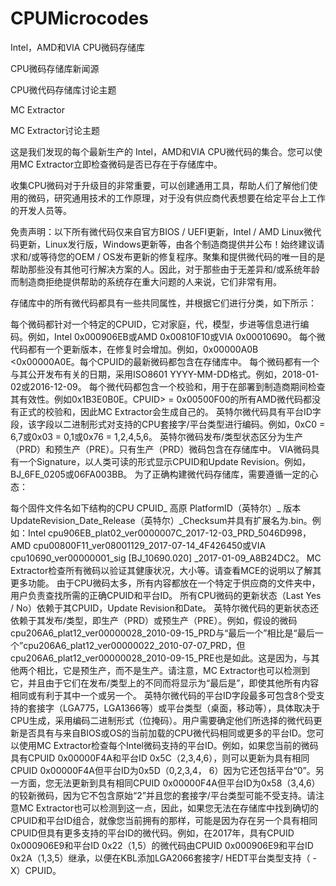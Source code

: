 # CPUMicrocodes
Intel，AMD和VIA CPU微码存储库

CPU微码存储库新闻源

CPU微代码存储库讨论主题

MC Extractor

MC Extractor讨论主题

这是我们发现的每个最新生产的 Intel，AMD和VIA CPU微代码的集合。您可以使用MC Extractor立即检查微码是否已存在于存储库中。

收集CPU微码对于升级目的非常重要，可以创建通用工具，帮助人们了解他们使用的微码，研究通用技术的工作原理，对于没有供应商代表想要在给定平台上工作的开发人员等。

免责声明：以下所有微代码仅来自官方BIOS / UEFI更新，Intel / AMD Linux微代码更新，Linux发行版，Windows更新等，由各个制造商提供并公布！始终建议请求和/或等待您的OEM / OS发布更新的修复程序。聚集和提供微代码的唯一目的是帮助那些没有其他可行解决方案的人。因此，对于那些由于无差异和/或系统年龄而制造商拒绝提供帮助的系统存在重大问题的人来说，它们非常有用。

存储库中的所有微代码都具有一些共同属性，并根据它们进行分类，如下所示：

每个微码都针对一个特定的CPUID，它对家庭，代，模型，步进等信息进行编码。例如，Intel 0x000906EB或AMD 0x00810F10或VIA 0x00010690。
每个微代码都有一个更新版本，在修复时会增加。例如，0x00000A0B <0x00000A0E。每个CPUID的最新微码都包含在存储库中。
每个微码都有一个与其公开发布有关的日期，采用ISO8601 YYYY-MM-DD格式。例如，2018-01-02或2016-12-09。
每个微代码都包含一个校验和，用于在部署到制造商期间检查其有效性。例如0x1B3E0B0E。CPUID> = 0x00500F00的所有AMD微代码都没有正式的校验和，因此MC Extractor会生成自己的。
英特尔微代码具有平台ID字段，该字段以二进制形式对支持的CPU套接字/平台类型进行编码。例如，0xC0 = 6,7或0x03 = 0,1或0x76 = 1,2,4,5,6。
英特尔微码发布/类型状态区分为生产（PRD）和预生产（PRE）。只有生产（PRD）微码包含在存储库中。
VIA微码具有一个Signature，以人类可读的形式显示CPUID和Update Revision。例如，BJ_6FE_0205或06FA003BB。
为了正确构建微代码存储库，需要遵循一定的心态：

每个固件文件名如下结构的CPU CPUID_ 高原 PlatformID（英特尔）_ 版本 UpdateRevision_Date_Release（英特尔）_Checksum并具有扩展名为.bin。例如：Intel cpu906EB_plat02_ver0000007C_2017-12-03_PRD_5046D998，AMD cpu00800F11_ver08001129_2017-07-14_4F426450或VIA cpu10690_ver00000001_sig [BJ_10690.020] _2017-01-09_A8B24DC2。
MC Extractor检查所有微码以验证其健康状况，大小等。请查看MCE的说明以了解其更多功能。
由于CPU微码太多，所有内容都放在一个特定于供应商的文件夹中，用户负责查找所需的正确CPUID和平台ID。
所有CPU微码的更新状态（Last Yes / No）依赖于其CPUID，Update Revision和Date。
英特尔微代码的更新状态还依赖于其发布/类型，即生产（PRD）或预生产（PRE）。例如，假设的微码cpu206A6_plat12_ver00000028_2010-09-15_PRD与“最后一个”相比是“最后一个”cpu206A6_plat12_ver00000022_2010-07-07_PRD，但cpu206A6_plat12_ver00000028_2010-09-15_PRE也是如此。这是因为，与其他两个相比，它是预生产，而不是生产。请注意，MC Extractor也可以检测到它，并且由于它们在发布/类型上的不同而将显示为“最后是”，即使其他所有内容相同或有利于其中一个或另一个。
英特尔微代码的平台ID字段最多可包含8个受支持的套接字（LGA775，LGA1366等）或平台类型（桌面，移动等），具体取决于CPU生成，采用编码二进制形式（位掩码）。用户需要确定他们所选择的微代码更新是否具有与来自BIOS或OS的当前加载的CPU微代码相同或更多的平台ID。您可以使用MC Extractor检查每个Intel微码支持的平台ID。例如，如果您当前的微码具有CPUID 0x00000F4A和平台ID 0x5C（2,3,4,6），则可以更新为具有相同CPUID 0x00000F4A但平台ID为0x5D（0,2,3,4， 6）因为它还包括平台“0”。另一方面，您无法更新到具有相同CPUID 0x00000F4A但平台ID为0x58（3,4,6）的较新微码，因为它不包含原始“2”并且您的套接字/平台类型可能不受支持。请注意MC Extractor也可以检测到这一点，因此，如果您无法在存储库中找到确切的CPUID和平台ID组合，就像您当前拥有的那样，可能是因为存在另一个具有相同CPUID但具有更多支持的平台ID的微代码。例如，在2017年，具有CPUID 0x000906E9和平台ID 0x22（1,5）的微代码由CPUID 0x000906E9和平台ID 0x2A（1,3,5）继承，以便在KBL添加LGA2066套接字/ HEDT平台类型支持（ - X）CPUID。
